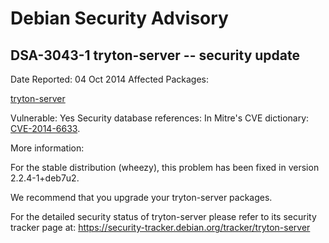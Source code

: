 
Debian Security Advisory
========================


DSA-3043-1 tryton-server -- security update
-------------------------------------------



Date Reported:
04 Oct 2014
Affected Packages:

[tryton-server](https://packages.debian.org/src:tryton-server)

Vulnerable:
Yes
Security database references:
In Mitre's CVE dictionary: [CVE-2014-6633](https://security-tracker.debian.org/tracker/CVE-2014-6633).  

More information:

For the stable distribution (wheezy), this problem has been fixed in
version 2.2.4-1+deb7u2.


We recommend that you upgrade your tryton-server packages.


For the detailed security status of tryton-server please refer to
its security tracker page at:
<https://security-tracker.debian.org/tracker/tryton-server>





